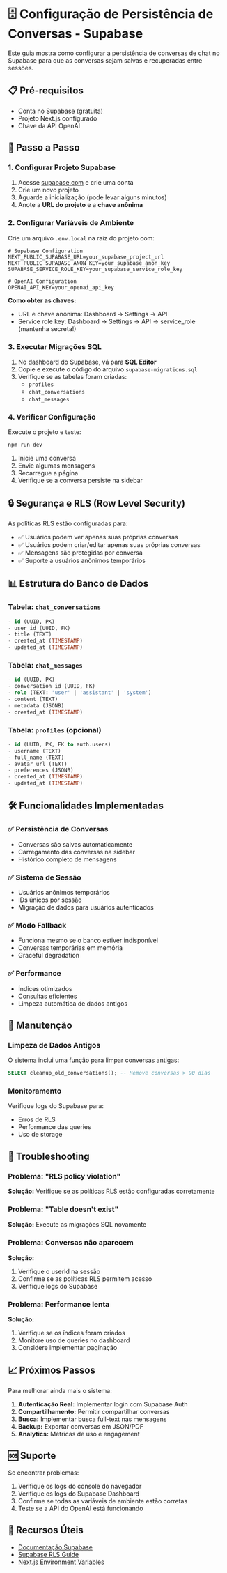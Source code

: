 # 🗄️ Configuração de Persistência de Conversas - Supabase

Este guia mostra como configurar a persistência de conversas de chat no Supabase para que as conversas sejam salvas e recuperadas entre sessões.

## 📋 Pré-requisitos

- Conta no Supabase (gratuita)
- Projeto Next.js configurado
- Chave da API OpenAI

## 🚀 Passo a Passo

### 1. Configurar Projeto Supabase

1. Acesse [supabase.com](https://supabase.com) e crie uma conta
2. Crie um novo projeto
3. Aguarde a inicialização (pode levar alguns minutos)
4. Anote a **URL do projeto** e a **chave anônima**

### 2. Configurar Variáveis de Ambiente

Crie um arquivo `.env.local` na raiz do projeto com:

```env
# Supabase Configuration
NEXT_PUBLIC_SUPABASE_URL=your_supabase_project_url
NEXT_PUBLIC_SUPABASE_ANON_KEY=your_supabase_anon_key
SUPABASE_SERVICE_ROLE_KEY=your_supabase_service_role_key

# OpenAI Configuration
OPENAI_API_KEY=your_openai_api_key
```

**Como obter as chaves:**
- URL e chave anônima: Dashboard → Settings → API
- Service role key: Dashboard → Settings → API → service_role (mantenha secreta!)

### 3. Executar Migrações SQL

1. No dashboard do Supabase, vá para **SQL Editor**
2. Copie e execute o código do arquivo `supabase-migrations.sql`
3. Verifique se as tabelas foram criadas:
   - `profiles`
   - `chat_conversations` 
   - `chat_messages`

### 4. Verificar Configuração

Execute o projeto e teste:

```bash
npm run dev
```

1. Inicie uma conversa
2. Envie algumas mensagens
3. Recarregue a página
4. Verifique se a conversa persiste na sidebar

## 🔒 Segurança e RLS (Row Level Security)

As políticas RLS estão configuradas para:

- ✅ Usuários podem ver apenas suas próprias conversas
- ✅ Usuários podem criar/editar apenas suas próprias conversas
- ✅ Mensagens são protegidas por conversa
- ✅ Suporte a usuários anônimos temporários

## 📊 Estrutura do Banco de Dados

### Tabela: `chat_conversations`
```sql
- id (UUID, PK)
- user_id (UUID, FK)
- title (TEXT)
- created_at (TIMESTAMP)
- updated_at (TIMESTAMP)
```

### Tabela: `chat_messages`
```sql
- id (UUID, PK)
- conversation_id (UUID, FK)
- role (TEXT: 'user' | 'assistant' | 'system')
- content (TEXT)
- metadata (JSONB)
- created_at (TIMESTAMP)
```

### Tabela: `profiles` (opcional)
```sql
- id (UUID, PK, FK to auth.users)
- username (TEXT)
- full_name (TEXT)
- avatar_url (TEXT)
- preferences (JSONB)
- created_at (TIMESTAMP)
- updated_at (TIMESTAMP)
```

## 🛠️ Funcionalidades Implementadas

### ✅ Persistência de Conversas
- Conversas são salvas automaticamente
- Carregamento das conversas na sidebar
- Histórico completo de mensagens

### ✅ Sistema de Sessão
- Usuários anônimos temporários
- IDs únicos por sessão
- Migração de dados para usuários autenticados

### ✅ Modo Fallback
- Funciona mesmo se o banco estiver indisponível
- Conversas temporárias em memória
- Graceful degradation

### ✅ Performance
- Índices otimizados
- Consultas eficientes
- Limpeza automática de dados antigos

## 🧹 Manutenção

### Limpeza de Dados Antigos
O sistema inclui uma função para limpar conversas antigas:

```sql
SELECT cleanup_old_conversations(); -- Remove conversas > 90 dias
```

### Monitoramento
Verifique logs do Supabase para:
- Erros de RLS
- Performance das queries
- Uso de storage

## 🔧 Troubleshooting

### Problema: "RLS policy violation"
**Solução:** Verifique se as políticas RLS estão configuradas corretamente

### Problema: "Table doesn't exist"
**Solução:** Execute as migrações SQL novamente

### Problema: Conversas não aparecem
**Solução:** 
1. Verifique o userId na sessão
2. Confirme se as políticas RLS permitem acesso
3. Verifique logs do Supabase

### Problema: Performance lenta
**Solução:**
1. Verifique se os índices foram criados
2. Monitore uso de queries no dashboard
3. Considere implementar paginação

## 📈 Próximos Passos

Para melhorar ainda mais o sistema:

1. **Autenticação Real:** Implementar login com Supabase Auth
2. **Compartilhamento:** Permitir compartilhar conversas
3. **Busca:** Implementar busca full-text nas mensagens
4. **Backup:** Exportar conversas em JSON/PDF
5. **Analytics:** Métricas de uso e engagement

## 🆘 Suporte

Se encontrar problemas:

1. Verifique os logs do console do navegador
2. Verifique os logs do Supabase Dashboard
3. Confirme se todas as variáveis de ambiente estão corretas
4. Teste se a API do OpenAI está funcionando

## 🎯 Recursos Úteis

- [Documentação Supabase](https://supabase.com/docs)
- [Supabase RLS Guide](https://supabase.com/docs/guides/auth/row-level-security)
- [Next.js Environment Variables](https://nextjs.org/docs/basic-features/environment-variables) 